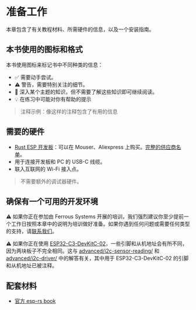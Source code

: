 # 准备工作

本章包含了有关教程材料、所需硬件的信息，以及一个安装指南。

## 本书使用的图标和格式

本书使用图标来标记书中不同种类的信息：
* ✅ 需要动手尝试。
* ⚠️ 警告，需要特别关注的细节。
* 🔎 深入某个主题的知识，但不需要了解这些知识即可继续阅读。
* 💡 在练习中可能对你有帮助的提示

> 注释示例：像这样的注释包含了有用的信息

## 需要的硬件

- [Rust ESP 开发板](https://github.com/esp-rs/esp-rust-board)：可以在 Mouser、Aliexpress 上购买。[完整的供应商名单](https://github.com/esp-rs/esp-rust-board#where-to-buy)。
- 用于连接开发板和 PC 的 USB-C 线缆。
- 联入互联网的 Wi-Fi 接入点。

> 不需要额外的调试器硬件。

## 确保有一个可用的开发环境
<!-- TODO: Update this comments -->

⚠️ 如果你正在参加由 Ferrous Systems 开展的培训，我们强烈建议你至少提前一个工作日按照本章中的说明为培训做好准备。如果你遇到任何问题或需要任何类型的支持，请[联系我们](https://ferrous-systems.com/contact/)。

⚠️ 如果你正在使用 [ESP32-C3-DevKitC-02](https://docs.espressif.com/projects/esp-idf/en/latest/esp32c3/hw-reference/esp32c3/user-guide-devkitc-02.html)，一些引脚和从机地址会有所不同，因为两块板子不完全相同。这与 [advanced/i2c-sensor-reading/](/advanced/i2c-sensor-reading/examples) 和 [advanced/i2c-driver/](/advanced/i2c-driver/src/) 中的解答有关，其中用于 ESP32-C3-DevKitC-02 的引脚和从机地址已被注释。

## 配套材料

- [官方 esp-rs book](https://esp-rs.github.io/book/introduction.html) 